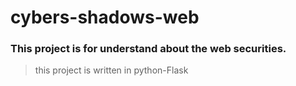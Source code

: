 # cybers-shadows-web

###  This project is for understand about the **web securities**.
> this project is written in python-Flask

  
  
